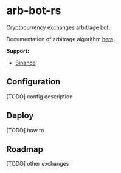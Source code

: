 # arb-bot-rs

Cryptocurrency exchanges arbitrage bot.

Documentation of arbitrage algorithm [here](https://github.com/mkbeh/arb-bot-rs/docs).

**Support:**

* [Binance](https://www.binance.com)

## Configuration

[TODO] config description

## Deploy

[TODO] how to

## Roadmap

[TODO] other exchanges